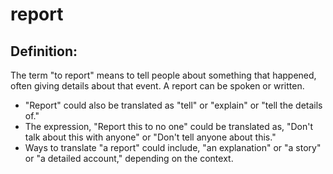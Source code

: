 # report #

## Definition: ##

The term "to report" means to tell people about something that happened, often giving details about that event. A report can be spoken or written.

* "Report" could also be translated as "tell" or "explain" or "tell the details of."
* The expression, "Report this to no one" could be translated as, "Don't talk about this with anyone" or "Don't tell anyone about this."
* Ways to translate "a report" could include, "an explanation" or "a story" or "a detailed account," depending on the context.

